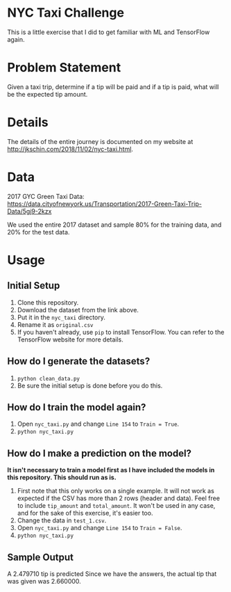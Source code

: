 # NYC Taxi Challenge

This is a little exercise that I did to get familiar with ML and TensorFlow
again.

# Problem Statement

Given a taxi trip, determine if a tip will be paid and if a tip is paid, what
will be the expected tip amount.

# Details

The details of the entire journey is documented on my website at
http://jkschin.com/2018/11/02/nyc-taxi.html.

# Data

2017 GYC Green Taxi Data: https://data.cityofnewyork.us/Transportation/2017-Green-Taxi-Trip-Data/5gj9-2kzx

We used the entire 2017 dataset and sample 80% for the training data, and 20%
for the test data.

# Usage

## Initial Setup

1. Clone this repository.
2. Download the dataset from the link above.
3. Put it in the `nyc_taxi` directory.
4. Rename it as `original.csv`
5. If you haven't already, use `pip` to install TensorFlow. You can refer to the
   TensorFlow website for more details.

## How do I generate the datasets?

1. `python clean_data.py`
2. Be sure the initial setup is done before you do this.

## How do I train the model again?

1. Open `nyc_taxi.py` and change `Line 154` to `Train = True`.
2. `python nyc_taxi.py`

## How do I make a prediction on the model?

**It isn't necessary to train a model first as I have included the models in
this repository. This should run as is.**

1. First note that this only works on a single example. It will not work as
   expected if the CSV has more than 2 rows (header and data). Feel free to
   include `tip_amount` and `total_amount`. It won't be used in any case, and
   for the sake of this exercise, it's easier too.
2. Change the data in `test_1.csv`.
3. Open `nyc_taxi.py` and change `Line 154` to `Train = False`.
4. `python nyc_taxi.py`

## Sample Output

A 2.479710 tip is predicted
Since we have the answers, the actual tip that was given was 2.660000.

